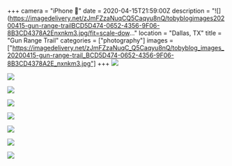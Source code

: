 +++
camera = "iPhone 📱"
date = 2020-04-15T21:59:00Z
description = "![](https://imagedelivery.net/zJmFZzaNuqCQ5Caqyu8nQ/tobyblogimages20200415-gun-range-trailBCD5D474-0652-4356-9F06-8B3CD4378A2Enxnkm3.jpg/fit=scale-dow..."
location = "Dallas, TX"
title = "Gun Range Trail"
categories = ["photography"]
images = ["https://imagedelivery.net/zJmFZzaNuqC_Q5Caqyu8nQ/tobyblog_images_20200415-gun-range-trail_BCD5D474-0652-4356-9F06-8B3CD4378A2E_nxnkm3.jpg"]
+++
![](https://imagedelivery.net/zJmFZzaNuqC_Q5Caqyu8nQ/tobyblog_images_20200415-gun-range-trail_BCD5D474-0652-4356-9F06-8B3CD4378A2E_nxnkm3.jpg/fit=scale-down,w=780,sharpen=1,f=auto,q=0.9,slow-connection-quality=0.3)
<!--more-->

![](https://imagedelivery.net/zJmFZzaNuqC_Q5Caqyu8nQ/tobyblog_images_remote_cloudinary_84212ea9_DA51ECE6-C7A8-4E18-81A1-46C3EF9C6736_z8puli.jpg/fit=scale-down,w=780,sharpen=1,f=auto,q=0.9,slow-connection-quality=0.3)

![](https://imagedelivery.net/zJmFZzaNuqC_Q5Caqyu8nQ/tobyblog_images_remote_cloudinary_c5dbb869_BBCD374C-A249-4B0D-B4B1-9FBCCA0662C8_nolze1.jpg/fit=scale-down,w=780,sharpen=1,f=auto,q=0.9,slow-connection-quality=0.3)

![](https://imagedelivery.net/zJmFZzaNuqC_Q5Caqyu8nQ/tobyblog_images_remote_cloudinary_365406c5_A03D9781-F4A4-41F6-8D88-090266C33BD5_oig544.jpg/fit=scale-down,w=780,sharpen=1,f=auto,q=0.9,slow-connection-quality=0.3)

![](https://imagedelivery.net/zJmFZzaNuqC_Q5Caqyu8nQ/tobyblog_images_remote_cloudinary_ec987d49_A1CF833C-4812-47A0-ADB4-41112AE1F42A_rmocsc.jpg/fit=scale-down,w=780,sharpen=1,f=auto,q=0.9,slow-connection-quality=0.3)

![](https://imagedelivery.net/zJmFZzaNuqC_Q5Caqyu8nQ/tobyblog_images_remote_cloudinary_1ebae78c_67599089-7287-4070-8535-42CF13E9D04E_bp3f8p.jpg/fit=scale-down,w=780,sharpen=1,f=auto,q=0.9,slow-connection-quality=0.3)

![](https://imagedelivery.net/zJmFZzaNuqC_Q5Caqyu8nQ/tobyblog_images_remote_cloudinary_8d9e0803_A4558E8E-AA7C-4F3B-895F-0E09F558F59B_up7bwt.jpg/fit=scale-down,w=780,sharpen=1,f=auto,q=0.9,slow-connection-quality=0.3)

![](https://imagedelivery.net/zJmFZzaNuqC_Q5Caqyu8nQ/tobyblog_images_remote_cloudinary_0f38d388_56078410-8D1B-4FD2-BE14-EB2D55000B71_fxccs7.jpg/fit=scale-down,w=780,sharpen=1,f=auto,q=0.9,slow-connection-quality=0.3)